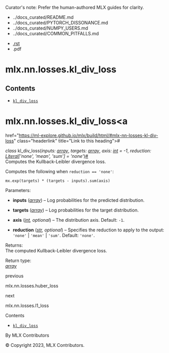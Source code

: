 Curator's note: Prefer the human-authored MLX guides for clarity.
- ../docs_curated/README.md
- ../docs_curated/PYTORCH_DISSONANCE.md
- ../docs_curated/NUMPY_USERS.md
- ../docs_curated/COMMON_PITFALLS.md


<div id="main-content" class="bd-main" role="main">

<div class="sbt-scroll-pixel-helper">

</div>

<div class="bd-content">

<div class="bd-article-container">

<div class="bd-header-article d-print-none">

<div class="header-article-items header-article__inner">

<div class="header-article-items__start">

<div class="header-article-item">

<span class="fa-solid fa-bars"></span>

</div>

</div>

<div class="header-article-items__end">

<div class="header-article-item">

<div class="article-header-buttons">

<a href="https://github.com/ml-explore/mlx"
class="btn btn-sm btn-source-repository-button"
data-bs-placement="bottom" data-bs-toggle="tooltip" target="_blank"
title="Source repository"><span class="btn__icon-container"> <em></em>
</span></a>

<div class="dropdown dropdown-download-buttons">

- <a
  href="https://ml-explore.github.io/mlx/build/html/_sources/python/nn/_autosummary_functions/mlx.nn.losses.kl_div_loss.rst"
  class="btn btn-sm btn-download-source-button dropdown-item"
  data-bs-placement="left" data-bs-toggle="tooltip" target="_blank"
  title="Download source file"><span class="btn__icon-container">
  <em></em> </span> <span class="btn__text-container">.rst</span></a>
- <span class="btn__icon-container"> </span>
  <span class="btn__text-container">.pdf</span>

</div>

<span class="btn__icon-container"> </span>

<span class="fa-solid fa-list"></span>

</div>

</div>

</div>

</div>

</div>

<div id="jb-print-docs-body" class="onlyprint">

# mlx.nn.losses.kl_div_loss

<div id="print-main-content">

<div id="jb-print-toc">

<div>

## Contents

</div>

- <a
  href="https://ml-explore.github.io/mlx/build/html/#mlx.nn.losses.kl_div_loss"
  class="reference internal nav-link"><span class="pre"><code
  class="docutils literal notranslate">kl_div_loss</code></span></a>

</div>

</div>

</div>

<div id="searchbox">

</div>

<div id="mlx-nn-losses-kl-div-loss" class="section">

# mlx.nn.losses.kl_div_loss<a
href="https://ml-explore.github.io/mlx/build/html/#mlx-nn-losses-kl-div-loss"
class="headerlink" title="Link to this heading">#</a>

*<span class="pre">class</span><span class="w"> </span>*<span class="sig-name descname"><span class="pre">kl_div_loss</span></span><span class="sig-paren">(</span>*<span class="n"><span class="pre">inputs</span></span><span class="p"><span class="pre">:</span></span><span class="w"> </span><span class="n"><a
href="https://ml-explore.github.io/mlx/build/html/python/_autosummary/mlx.core.array.html#mlx.core.array"
class="reference internal" title="mlx.core.array"><span
class="pre">array</span></a></span>*, *<span class="n"><span class="pre">targets</span></span><span class="p"><span class="pre">:</span></span><span class="w"> </span><span class="n"><a
href="https://ml-explore.github.io/mlx/build/html/python/_autosummary/mlx.core.array.html#mlx.core.array"
class="reference internal" title="mlx.core.array"><span
class="pre">array</span></a></span>*, *<span class="n"><span class="pre">axis</span></span><span class="p"><span class="pre">:</span></span><span class="w"> </span><span class="n"><a href="https://docs.python.org/3/library/functions.html#int"
class="reference external" title="(in Python v3.13)"><span
class="pre">int</span></a></span><span class="w"> </span><span class="o"><span class="pre">=</span></span><span class="w"> </span><span class="default_value"><span class="pre">-1</span></span>*, *<span class="n"><span class="pre">reduction</span></span><span class="p"><span class="pre">:</span></span><span class="w"> </span><span class="n"><a href="https://docs.python.org/3/library/typing.html#typing.Literal"
class="reference external" title="(in Python v3.13)"><span
class="pre">Literal</span></a><span class="p"><span class="pre">\[</span></span><span class="s"><span class="pre">'none'</span></span><span class="p"><span class="pre">,</span></span><span class="w"> </span><span class="s"><span class="pre">'mean'</span></span><span class="p"><span class="pre">,</span></span><span class="w"> </span><span class="s"><span class="pre">'sum'</span></span><span class="p"><span class="pre">\]</span></span></span><span class="w"> </span><span class="o"><span class="pre">=</span></span><span class="w"> </span><span class="default_value"><span class="pre">'none'</span></span>*<span class="sig-paren">)</span><a
href="https://ml-explore.github.io/mlx/build/html/#mlx.nn.losses.kl_div_loss"
class="headerlink" title="Link to this definition">#</a>  
Computes the Kullback-Leibler divergence loss.

Computes the following when
<span class="pre">`reduction`</span>` `<span class="pre">`==`</span>` `<span class="pre">`'none'`</span>:

<div class="highlight-python notranslate">

<div class="highlight">

    mx.exp(targets) * (targets - inputs).sum(axis)

</div>

</div>

Parameters<span class="colon">:</span>  
- **inputs** (<a
  href="https://ml-explore.github.io/mlx/build/html/python/_autosummary/mlx.core.array.html#mlx.core.array"
  class="reference internal" title="mlx.core.array"><em>array</em></a>)
  – Log probabilities for the predicted distribution.

- **targets** (<a
  href="https://ml-explore.github.io/mlx/build/html/python/_autosummary/mlx.core.array.html#mlx.core.array"
  class="reference internal" title="mlx.core.array"><em>array</em></a>)
  – Log probabilities for the target distribution.

- **axis**
  (<a href="https://docs.python.org/3/library/functions.html#int"
  class="reference external" title="(in Python v3.13)"><em>int</em></a>*,*
  *optional*) – The distribution axis. Default:
  <span class="pre">`-1`</span>.

- **reduction**
  (<a href="https://docs.python.org/3/library/stdtypes.html#str"
  class="reference external" title="(in Python v3.13)"><em>str</em></a>*,*
  *optional*) – Specifies the reduction to apply to the output:
  <span class="pre">`'none'`</span> \| <span class="pre">`'mean'`</span>
  \| <span class="pre">`'sum'`</span>. Default:
  <span class="pre">`'none'`</span>.

Returns<span class="colon">:</span>  
The computed Kullback-Leibler divergence loss.

Return type<span class="colon">:</span>  
<a
href="https://ml-explore.github.io/mlx/build/html/python/_autosummary/mlx.core.array.html#mlx.core.array"
class="reference internal" title="mlx.core.array"><em>array</em></a>

</div>

<div class="prev-next-area">

<a
href="https://ml-explore.github.io/mlx/build/html/python/nn/_autosummary_functions/mlx.nn.losses.huber_loss.html"
class="left-prev" title="previous page"><em></em></a>

<div class="prev-next-info">

previous

mlx.nn.losses.huber_loss

</div>

<a
href="https://ml-explore.github.io/mlx/build/html/python/nn/_autosummary_functions/mlx.nn.losses.l1_loss.html"
class="right-next" title="next page"></a>

<div class="prev-next-info">

next

mlx.nn.losses.l1_loss

</div>

</div>

</div>

<div class="bd-sidebar-secondary bd-toc">

<div class="sidebar-secondary-items sidebar-secondary__inner">

<div class="sidebar-secondary-item">

<div class="page-toc tocsection onthispage">

Contents

</div>

- <a
  href="https://ml-explore.github.io/mlx/build/html/#mlx.nn.losses.kl_div_loss"
  class="reference internal nav-link"><span class="pre"><code
  class="docutils literal notranslate">kl_div_loss</code></span></a>

</div>

</div>

</div>

</div>

<div class="bd-footer-content__inner container">

<div class="footer-item">

By MLX Contributors

</div>

<div class="footer-item">

© Copyright 2023, MLX Contributors.  

</div>

<div class="footer-item">

</div>

<div class="footer-item">

</div>

</div>

</div>
